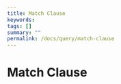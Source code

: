 ```yaml
---
title: Match Clause
keywords:
tags: []
summary: ""
permalink: /docs/query/match-clause
---
```


# Match Clause
